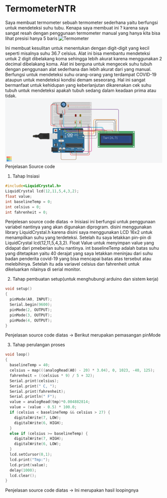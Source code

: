 # TermometerNTR

Saya membuat termometer sebuah termometer sederhana yaitu berfungsi untuk mendeteksi suhu tubu. Kenapa saya membuat ini ? karena saya sangat resah dengan penggunaan termometer manual yang hanya kita bisa lihat presisi hanya 5 baris 
![Termometer](https://user-images.githubusercontent.com/56785130/112773504-7fc7e900-9060-11eb-9d35-8b3a335157da.png)

Ini membuat kesulitan untuk menentukan dengan digit-digit yang kecil seperti misalnya suhu 36.7 celsius. Alat ini bisa membantu mendeteksi untuk 2 digit dibelakang koma sehingga lebih akurat karena menggunakan 2 decimal dibelakang koma. Alat ini berguna untuk mengecek suhu tubuh dengan penggunaan alat sederhana dan lebih akurat dari yang manual. Berfungsi untuk mendeteksi suhu orang-orang yang terdampat COVID-19 ataupun untuk mendeteksi kondisi demam seseorang. Hal ini sangat bermanfaat untuk kehidupan yang keberlanjutan dikarenakan cek suhu tubuh untuk mendeteksi apakah tubuh sedang dalam keadaan prima atau tidak.
![termometer](https://github.com/Fitrah1812/TermometerNTR/blob/main/Dokumentasi/Penugasan_Camin_NCC.png)
Penjelasan Source code

1. Tahap Insiasi
``` c
#include<LiquidCrystal.h>
LiquidCrystal lcd(12,11,5,4,3,2);
float value;
int baselineTemp = 0;
int celsius = 0;
int fahrenheit = 0;
```
Penjelesan source code diatas -> Inisiasi ini berfungsi untuk penggunaan variabel nantinya yang akan digunakan diprogram. disini menggunakan library LiquidCrystal.h karena disini saya menggunakan LCD 16x2 untuk menampilkan suhu yang terdeteksi. Setelah itu saya letakkan pin-pin di LiquidCrystal lcd(12,11,5,4,3,2). Float Value untuk menyimpan value yang didapat dari pmeberian suhu nantinya. int baselineTemp adalah batas suhu yang ditetapkan yaitu 40 derajat yang saya letakkan meninjau dari suhu badan penderita covid-19 yang bisa mencapai batas atas tersebut atau melebihinya. Setelah itu ada variavel celsius dan fahrenheit untuk dikeluarkan nilainya di serial monitor.

2. Tahap pembuatan setup(untuk menghubungi arduino dan sistem kerja)
``` c
void setup()
{
  pinMode(A0, INPUT);
  Serial.begin(9600);
  pinMode(2, OUTPUT);
  pinMode(3, OUTPUT);
  pinMode(4, OUTPUT);
}
```
Penjelasan source code diatas -> Berikut merupakan pemasangan pinMode 

3. Tahap perulangan proses
``` c
void loop()
{
  baselineTemp = 40;
  celsius = map(((analogRead(A0) - 20) * 3.04), 0, 1023, -40, 125);
  fahrenheit = ((celsius * 9) / 5 + 32);
  Serial.print(celsius);
  Serial.print(" C, ");
  Serial.print(fahrenheit);
  Serial.println(" F");
  value = analogRead(tmp)*0.004882814;
  value = (value - 0.5) * 100.0;
  if (celsius < baselineTemp && celsius > 27) {
    digitalWrite(7, LOW);
    digitalWrite(6, HIGH);
  }
  else if (celsius >= baselineTemp) {
    digitalWrite(7, HIGH);
    digitalWrite(6, LOW);
  }
  lcd.setCursor(0,1);
  lcd.print("Tmp:");
  lcd.print(value);
  delay(1000);
  lcd.clear();
}
```
Penjelasan source code diatas -> Ini merupakan hasil loopingnya

